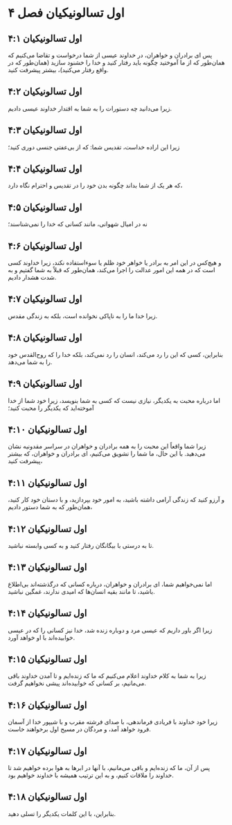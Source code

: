 # اول تسالونیکیان فصل ۴

## اول تسالونیکیان ۴:۱

پس ای برادران و خواهران، در خداوند عیسی از شما درخواست و تقاضا می‌کنیم که همان‌طور که از ما آموختید چگونه باید رفتار کنید و خدا را خشنود سازید (همان‌طور که در واقع رفتار می‌کنید)، بیشتر پیشرفت کنید.

## اول تسالونیکیان ۴:۲

زیرا می‌دانید چه دستورات را به شما به اقتدار خداوند عیسی دادیم.

## اول تسالونیکیان ۴:۳

زیرا این اراده خداست، تقدیس شما: که از بی‌عفتی جنسی دوری کنید؛

## اول تسالونیکیان ۴:۴

که هر یک از شما بداند چگونه بدن خود را در تقدیس و احترام نگاه دارد،

## اول تسالونیکیان ۴:۵

نه در امیال شهوانی، مانند کسانی که خدا را نمی‌شناسند؛

## اول تسالونیکیان ۴:۶

و هیچ‌کس در این امر به برادر یا خواهر خود ظلم یا سوءاستفاده نکند، زیرا خداوند کسی است که در همه این امور عدالت را اجرا می‌کند، همان‌طور که قبلاً به شما گفتیم و به شدت هشدار دادیم.

## اول تسالونیکیان ۴:۷

زیرا خدا ما را به ناپاکی نخوانده است، بلکه به زندگی مقدس.

## اول تسالونیکیان ۴:۸

بنابراین، کسی که این را رد می‌کند، انسان را رد نمی‌کند، بلکه خدا را که روح‌القدس خود را به شما می‌دهد.

## اول تسالونیکیان ۴:۹

اما درباره محبت به یکدیگر، نیازی نیست که کسی به شما بنویسد، زیرا خود شما از خدا آموخته‌اید که یکدیگر را محبت کنید؛

## اول تسالونیکیان ۴:۱۰

زیرا شما واقعاً این محبت را به همه برادران و خواهران در سراسر مقدونیه نشان می‌دهید. با این حال، ما شما را تشویق می‌کنیم، ای برادران و خواهران، که بیشتر پیشرفت کنید،

## اول تسالونیکیان ۴:۱۱

و آرزو کنید که زندگی آرامی داشته باشید، به امور خود بپردازید، و با دستان خود کار کنید، همان‌طور که به شما دستور دادیم،

## اول تسالونیکیان ۴:۱۲

تا به درستی با بیگانگان رفتار کنید و به کسی وابسته نباشید.

## اول تسالونیکیان ۴:۱۳

اما نمی‌خواهیم شما، ای برادران و خواهران، درباره کسانی که درگذشته‌اند بی‌اطلاع باشید، تا مانند بقیه انسان‌ها که امیدی ندارند، غمگین نباشید.

## اول تسالونیکیان ۴:۱۴

زیرا اگر باور داریم که عیسی مرد و دوباره زنده شد، خدا نیز کسانی را که در عیسی خوابیده‌اند با او خواهد آورد.

## اول تسالونیکیان ۴:۱۵

زیرا به شما به کلام خداوند اعلام می‌کنیم که ما که زنده‌ایم و تا آمدن خداوند باقی می‌مانیم، بر کسانی که خوابیده‌اند پیشی نخواهیم گرفت.

## اول تسالونیکیان ۴:۱۶

زیرا خود خداوند با فریادی فرماندهی، با صدای فرشته مقرب و با شیپور خدا از آسمان فرود خواهد آمد، و مردگان در مسیح اول برخواهند خاست.

## اول تسالونیکیان ۴:۱۷

پس از آن، ما که زنده‌ایم و باقی می‌مانیم، با آنها در ابرها به هوا برده خواهیم شد تا خداوند را ملاقات کنیم، و به این ترتیب همیشه با خداوند خواهیم بود.

## اول تسالونیکیان ۴:۱۸

بنابراین، با این کلمات یکدیگر را تسلی دهید.
